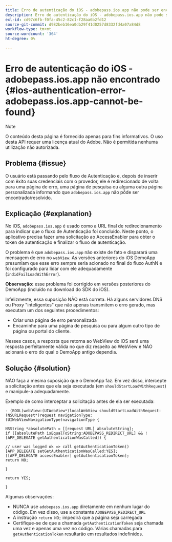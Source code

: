 ```yaml
---
title: Erro de autenticação do iOS - adobepass.ios.app não pode ser encontrado
description: Erro de autenticação do iOS - adobepass.ios.app não pode ser encontrado
exl-id: cd97c6fb-f0fa-45c2-82c1-f28aa6b2fd12
source-git-commit: d982beb16ea0db29f41d0257d8332fd4a07a84d8
workflow-type: tm+mt
source-wordcount: '364'
ht-degree: 0%

---
```


# Erro de autenticação do iOS - adobepass.ios.app não encontrado {#ios-authentication-error-adobepass.ios.app-cannot-be-found}

>[!NOTE]
>
>O conteúdo desta página é fornecido apenas para fins informativos. O uso desta API requer uma licença atual do Adobe. Não é permitida nenhuma utilização não autorizada.

## Problema {#issue}

O usuário está passando pelo fluxo de Autenticação e, depois de inserir com êxito suas credenciais com o provedor, ele é redirecionado de volta para uma página de erro, uma página de pesquisa ou alguma outra página personalizada informando que `adobepass.ios.app` não pôde ser encontrado/resolvido.

## Explicação {#explanation}

No iOS, `adobepass.ios.app` é usado como a URL final de redirecionamento para indicar que o fluxo de Autenticação foi concluído. Neste ponto, o aplicativo precisa fazer uma solicitação ao AccessEnabler para obter o token de autenticação e finalizar o fluxo de autenticação.

O problema é que `adobepass.ios.app` não existe de fato e disparará uma mensagem de erro no `webView`. As versões anteriores do iOS DemoApp presumiam que esse erro sempre seria acionado no final do fluxo AuthN e foi configurado para lidar com ele adequadamente (`indidFailLoadWithError`).

**Observação:** esse problema foi corrigido em versões posteriores do DemoApp (incluído no download do SDK do iOS).

Infelizmente, essa suposição NÃO está correta. Há alguns servidores DNS ou Proxy &quot;inteligentes&quot; que não apenas transmitem o erro gerado, mas executam um dos seguintes procedimentos:

- Criar uma página de erro personalizada
- Encaminhe para uma página de pesquisa ou para algum outro tipo de página ou portal do cliente.

Nesses casos, a resposta que retorna ao WebView do iOS será uma resposta perfeitamente válida no que diz respeito ao WebView e NÃO acionará o erro do qual o DemoApp antigo dependia.

## Solução {#solution}

NÃO faça a mesma suposição que o DemoApp faz. Em vez disso, intercepte a solicitação antes que ela seja executada (em `shouldStartLoadWithRequest`) e manipule-a adequadamente.

Exemplo de como interceptar a solicitação antes de ela ser executada:

```obj-c
- (BOOL)webView:(UIWebView*)localWebView shouldStartLoadWithRequest:(NSURLRequest*)request navigationType:(UIWebViewNavigationType)navigationType {

NSString *absolutePath = [[request URL] absoluteString]; 
if ([absolutePath isEqualToString:ADOBEPASS_REDIRECT_URL] && ![APP_DELEGATE getAuthenticationWasCalled]) {

// user was logged ok => call getAuthenticationToken() 
[APP_DELEGATE setGetAuthenticationWasCalled:YES]; 
[[APP_DELEGATE accessEnabler] getAuthenticationToken];
return NO;

}

return YES;

}
```

Algumas observações:

- NUNCA use `adobepass.ios.app` diretamente em nenhum lugar do código. Em vez disso, use a constante `ADOBEPASS_REDIRECT_URL`
- A instrução `return NO;` impedirá que a página seja carregada
- Certifique-se de que a chamada `getAuthenticationToken` seja chamada uma vez e apenas uma vez no código. Várias chamadas para `getAuthenticationToken` resultarão em resultados indefinidos.
